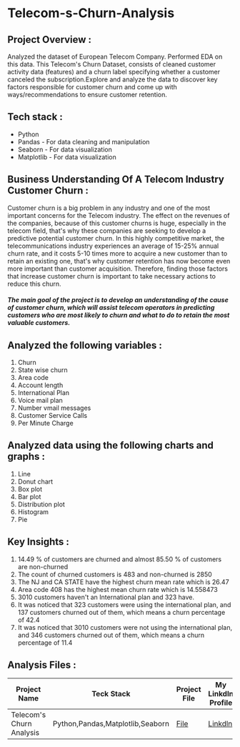 # Telecom-s-Churn-Analysis
## Project Overview :
Analyzed the dataset of European Telecom Company. Performed EDA on this data. This Telecom's Churn Dataset, consists of cleaned customer activity data (features) and  a churn label specifying whether a customer canceled the subscription.Explore and analyze the data to discover key factors responsible for customer churn and come up with ways/recommendations to ensure customer retention.

## Tech stack :
- Python
- Pandas - For data cleaning and manipulation
- Seaborn - For data visualization
- Matplotlib - For data visualization

## Business Understanding Of A Telecom Industry Customer Churn :
Customer churn is a big problem in any industry and one of the most important concerns for the Telecom industry. 
The effect on the revenues of the companies, because of this customer churns is huge, especially in the telecom field, that's why these companies are seeking to develop a predictive potential customer churn. 
In this highly competitive market, the telecommunications industry experiences an average of 15-25% annual churn rate, and it costs 5-10 times more to acquire a new customer than to retain an existing one, that's why customer retention has now become even more important than customer acquisition.
Therefore, finding those factors that increase customer churn is important to take necessary actions to reduce this churn. 

##### The main goal of the project is to develop an understanding of the cause of customer churn, which will assist telecom operators in predicting customers who are most likely to churn and what to do to retain the most valuable customers.

## Analyzed the following variables :
1) Churn
2) State wise churn
3) Area code
4) Account length
5) International Plan
6) Voice mail plan
7) Number vmail messages
8) Customer Service Calls
9) Per Minute Charge
## Analyzed data using the following charts and graphs :
1) Line
2) Donut chart
3) Box plot
4) Bar plot
5) Distribution plot
6) Histogram
7) Pie

## Key Insights :
1) 14.49 % of customers are churned and almost 85.50 % of customers are non-churned
2) The count of churned customers is 483 and non-churned is 2850
3) The NJ and CA STATE have the highest churn mean rate which is 26.47
4) Area code 408 has the highest mean churn rate which is  14.558473
5) 3010 customers haven't an International plan and 323 have.
6) It was noticed that 323 customers were using the international plan, and 137 customers churned out of them, which means a churn percentage of 42.4
7) It was noticed that 3010 customers were not using the international plan, and 346 customers churned out of them, which means a churn percentage of 11.4


## Analysis Files :
|Project Name|Teck Stack|Project File|My Linkdln Profile|My Github Profile|
|-|-|-|-|-|
|Telecom's Churn Analysis|Python,Pandas,Matplotlib,Seaborn | [File](https://github.com/shubhammeshram01/Telecom-s-Churn-Analysis/blob/main/Mine%20-%20Telecom's%20Churn%20Analysis%20.ipynb) | [Linkdln](https://www.linkedin.com/in/shubhammeshram01/) | [Github](https://github.com/shubhammeshram01) |

